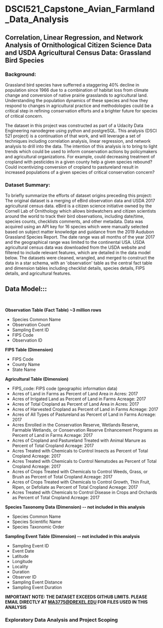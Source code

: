 # DSCI521_Capstone_Avian_Farmland_Data_Analysis

<h2> Correlation, Linear Regression, and Network Analysis of Ornithological Citizen Science Data and USDA Agricultural Census Data: Grassland Bird Species</h2>

<h3> Background: </h3> Grassland bird species have sufferred a staggering 40% decline in population since 1966 due to a combination of habitat loss from climate change and conversion of native prairie grasslands to agricultural land. Understanding the population dynamics of these species and how they respond to changes in agricultural practice and methodologies could be a critical step in refining conservation efforts and a brighter future for species of critical concern.<br>

The dataset in this project was constructed as part of a Udacity Data Engineering nanodegree using python and postgreSQL. This analysis (DSCI 521 project) is a continuation of that work, and will leverage a set of techniques including correlation analysis, linear regression, and network analysis to drill into the data. The intention of this analysis is to bring to light trends which could be used to inform conservation actions by policymakers and agricultural organizations. For example, could decreasing treatment of cropland with pesticides in a given county help a given species rebound? Could incentivizing conversion of cropland to pastureland result in increased populations of a given species of critical conservation concern? 

<h3> Dataset Summary: </h3> To briefly summarize the efforts of dataset origins preceding this project: The original dataset is a merging of eBird observation data and USDA 2017 agricultural census data. eBird is a citizen science initiative owned by the Cornell Lab of Ornithology which allows birdwatchers and citizen scientists around the world to track their bird observations, including date/time, species counts, checklists comments, and other metadata. Data was acquired using an API key for 16 species which were manually selected based on subject matter knowledge and guidance from the 2019 Audubon Grassland Species Report. The date range was all months of the year 2017 and the geographical range was limited to the continental USA. USDA agricultural census data was downloaded from the USDA website and filtered to include relevant features, which are detailed in the data model below. The datasets were cleaned, wrangled, and merged to construct the data in a star schema, with an 'observation' table as the central fact table and dimension tables including checklist details, species details, FIPS details, and agricultural features.

<h2>Data Model:::</h2><br>

<b>Observation Table (Fact Table) ~3 million rows</b>
- Species Common Name
- Observation Count
- Sampling Event ID
- FIPS Code 
- Observation ID


<b>FIPS Table (Dimension)</b>
- FIPS Code
- County Name
- State Name


<b>Agricultural Table (Dimension)</b>
- FIPS_code: FIPS code (geographic information data)
- Acres of Land in Farms as Percent of Land Area in Acres: 2017
- Acres of Irrigated Land as Percent of Land in Farms Acreage: 2017
- Acres of Total Cropland as Percent of Land Area in Acres: 2017
- Acres of Harvested Cropland as Percent of Land in Farms Acreage: 2017
- Acres of All Types of Pastureland as Percent of Land in Farms Acreage: 2017
- Acres Enrolled in the Conservation Reserve, Wetlands Reserve, Farmable Wetlands, or Conservation Reserve Enhancement Programs as Percent of Land in Farms Acreage: 2017
- Acres of Cropland and Pastureland Treated with Animal Manure as Percent of Total Cropland Acreage: 2017
- Acres Treated with Chemicals to Control Insects as Percent of Total Cropland Acreage: 2017
- Acres Treated with Chemicals to Control Nematodes as Percent of Total Cropland Acreage: 2017
- Acres of Crops Treated with Chemicals to Control Weeds, Grass, or Brush as Percent of Total Cropland Acreage: 2017
- Acres of Crops Treated with Chemicals to Control Growth, Thin Fruit, Ripen, or Defoliate as Percent of Total Cropland Acreage: 2017
- Acres Treated with Chemicals to Control Disease in Crops and Orchards as Percent of Total Cropland Acreage: 2017


<b>Species Taxonomy Data (Dimension) -- not included in this analysis </b>
- Species Common Name
- Species Scientific Name
- Species Taxonomic Order

<b>Sampling Event Table (Dimension) -- not included in this analysis </b>
- Sampling Event ID
- Event Date
- Latitude
- Longitude
- Locality
- Duration
- Observer ID
- Sampling Event Distance
- Sampling Event Duration

<b> IMPORTANT NOTE: THE DATASET EXCEEDS GITHUB LIMITS. PLEASE EMAIL DIRECTLY AT MA3775@DREXEL.EDU FOR FILES USED IN THIS ANALYSIS</B>

<h3> Exploratory Data Analysis and Project Scoping </h3>




